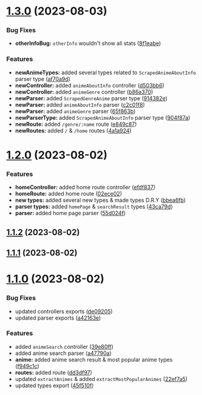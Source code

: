 # [1.3.0](https://github.com/ghoshRitesh12/zoro.to-api/compare/v1.2.0...v1.3.0) (2023-08-03)


### Bug Fixes

* **otherInfoBug:** `otherInfo` wouldn't show all stats ([8f1eabe](https://github.com/ghoshRitesh12/zoro.to-api/commit/8f1eabe2d9162ade3adcd604417f4f2b8ce95265))


### Features

* **newAnimeTypes:** added several types related to `ScrapedAnimeAboutInfo` parser type ([af70a9d](https://github.com/ghoshRitesh12/zoro.to-api/commit/af70a9de1146b2c3bfdacd51f790f34f35b49877))
* **newController:** added `animeAboutInfo` controller ([d503bb6](https://github.com/ghoshRitesh12/zoro.to-api/commit/d503bb6c5c6c412deac29f55a0c734c68df29842))
* **newController:** added `animeGenre` controller ([b86a370](https://github.com/ghoshRitesh12/zoro.to-api/commit/b86a3703818f495c03bd714504c1056456c1e405))
* **newParser:** added  `ScrapedGenreAnime` parser type ([914382e](https://github.com/ghoshRitesh12/zoro.to-api/commit/914382ee516dc9c0d611b0dd280963229779df2c))
* **newParser:** added `animeAboutInfo` parser ([c2c01f8](https://github.com/ghoshRitesh12/zoro.to-api/commit/c2c01f88afa51e30bad465854bf773e7f98924cd))
* **newParser:** added `animeGenre` parser ([65f863b](https://github.com/ghoshRitesh12/zoro.to-api/commit/65f863b3c11c98b9f34bfdc57ba8e896110dcf22))
* **newParserType:** added `ScrapedAnimeAboutInfo` parser type ([904f87a](https://github.com/ghoshRitesh12/zoro.to-api/commit/904f87aa0fd81d18cb5835b1c0e2cea8ada2b19e))
* **newRoute:** added  `/genre/:name` route ([e849c87](https://github.com/ghoshRitesh12/zoro.to-api/commit/e849c870a0ad018f7fd10ba9835c0d98d7546fd2))
* **newRoutes:** added `/` & `/home` routes ([4a1a924](https://github.com/ghoshRitesh12/zoro.to-api/commit/4a1a9249b9aee0cc3446c9a1532eb74786220115))



# [1.2.0](https://github.com/ghoshRitesh12/zoro.to-api/compare/v1.1.2...v1.2.0) (2023-08-02)


### Features

* **homeController:** added home route controller ([efdf837](https://github.com/ghoshRitesh12/zoro.to-api/commit/efdf83716301ccb8896c59aff98ff97de2d15545))
* **homeRoute:** added home route ([02ece02](https://github.com/ghoshRitesh12/zoro.to-api/commit/02ece0298402a84b3b97f1320ad5d1a0afb67bba))
* **new types:** added several new types & made types D.R.Y ([bbea6fb](https://github.com/ghoshRitesh12/zoro.to-api/commit/bbea6fb626a0c04ee5d53064f50c5007b5cb898c))
* **parser types:** added `homePage` & `searchResult` types ([43ca79d](https://github.com/ghoshRitesh12/zoro.to-api/commit/43ca79d812a4a9fc6de28dc1cac4063eae36942e))
* **parser:** added home page parser ([55d024f](https://github.com/ghoshRitesh12/zoro.to-api/commit/55d024ff2d43c17942b47c0e86f215747fbdeebf))



## [1.1.2](https://github.com/ghoshRitesh12/zoro.to-api/compare/v1.1.1...v1.1.2) (2023-08-02)



## [1.1.1](https://github.com/ghoshRitesh12/zoro.to-api/compare/v1.1.0...v1.1.1) (2023-08-02)



# [1.1.0](https://github.com/ghoshRitesh12/zoro.to-api/compare/v0.0.1...v1.1.0) (2023-08-02)


### Bug Fixes

* updated controllers exports ([de09205](https://github.com/ghoshRitesh12/zoro.to-api/commit/de092054c669bb45427369ea6ea8a4d8a97b1511))
* updated parser exports ([a42163e](https://github.com/ghoshRitesh12/zoro.to-api/commit/a42163e884417cfcbec25c7018cf2b75ff637402))


### Features

* added `animeSearch` controller ([39e80ff](https://github.com/ghoshRitesh12/zoro.to-api/commit/39e80ff7edc3b87ee85c29b0d85de375586b0287))
* added anime search parser ([a47790a](https://github.com/ghoshRitesh12/zoro.to-api/commit/a47790a773b9584de5c38dcd1188a94f7aa15572))
* **anime:** added anime search result & most popular anime types ([f949c1c](https://github.com/ghoshRitesh12/zoro.to-api/commit/f949c1c36ba323e2a05526bc4cf29400a2c9641c))
* **routes:** added  route ([dd3df97](https://github.com/ghoshRitesh12/zoro.to-api/commit/dd3df97493e4a530e065819bf3f998faad6fb5ee))
* updated `extractAnimes` & added `extractMostPopularAnimes` ([22ef7a5](https://github.com/ghoshRitesh12/zoro.to-api/commit/22ef7a54f6b3b01366cbad15ab2ca62574d30ecb))
* updated types export ([45f510f](https://github.com/ghoshRitesh12/zoro.to-api/commit/45f510f9c042dc8bd9950d277cf8d5d5fbdf0b3c))



